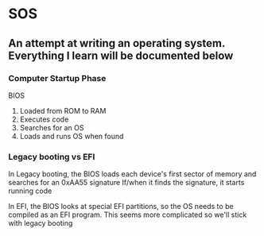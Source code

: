 # SOS

## An attempt at writing an operating system. Everything I learn will be documented below

### Computer Startup Phase
BIOS
1. Loaded from ROM to RAM
2. Executes code
3. Searches for an OS
4. Loads and runs OS when found

### Legacy booting vs EFI
In Legacy booting, the BIOS loads each device's first sector of memory and 
searches for an 0xAA55 signature
If/when it finds the signature, it starts running code

In EFI, the BIOS looks at special EFI partitions, so the OS needs to be 
compiled as an EFI program. This seems more complicated so we'll stick with
legacy booting